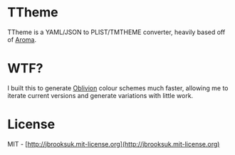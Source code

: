 # TTheme

TTheme is a YAML/JSON to PLIST/TMTHEME converter, heavily based off of [Aroma](https://github.com/jisaacks/Aroma).

# WTF?
I built this to generate [Oblivion](http://github.com/jbrooksuk/Oblivion) colour schemes much faster, allowing me to iterate current versions and generate variations with little work.

# License
MIT - [http://jbrooksuk.mit-license.org](http://jbrooksuk.mit-license.org)